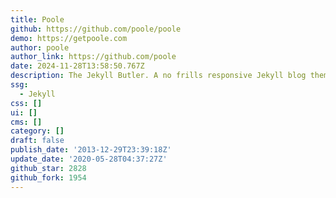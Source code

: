 ```yaml
---
title: Poole
github: https://github.com/poole/poole
demo: https://getpoole.com
author: poole
author_link: https://github.com/poole
date: 2024-11-28T13:58:50.767Z
description: The Jekyll Butler. A no frills responsive Jekyll blog theme.
ssg:
  - Jekyll
css: []
ui: []
cms: []
category: []
draft: false
publish_date: '2013-12-29T23:39:18Z'
update_date: '2020-05-28T04:37:27Z'
github_star: 2828
github_fork: 1954
---
```

